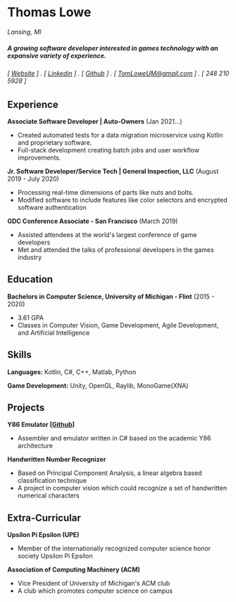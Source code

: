 Thomas Lowe
======
*Lansing, MI*

##### A growing software developer interested in games technology with an expansive variety of experience.
###### [ [Website](https://tomlowe.dev) ] . [ [Linkedin](https://www.linkedin.com/in/tom-l-812704174) ] . [ [Github](https://github.com/Vulpen) ] . [ [TomLoweUM@gmail.com](mailto:tomloweum@gmail.com) ] . [ 248 210 5928 ]

Experience
---------
**Associate Software Developer | Auto-Owners** (Jan 2021...)

- Created automated tests for a data migration microservice using Kotlin and proprietary software.
- Full-stack development creating batch jobs and user workflow improvements.

**Jr. Software Developer/Service Tech | General Inspection, LLC** (August 2019 - July 2020)

- Processing real-time dimensions of parts like nuts and bolts.
- Modified software to include features like color selectors and encrypted software authentication

**GDC Conference Associate - San Francisco** (March 2019)

- Assisted attendees at the world's largest conference of game developers
- Met and attended the talks of professional developers in the games industry

Education
---------
**Bachelors in Computer Science, University of Michigan - Flint** (2015 - 2020)

- 3.61 GPA
- Classes in Computer Vision, Game Development, Agile Development, and Artificial Intelligence


Skills
------
**Languages:** Kotlin, C#, C++, Matlab, Python

**Game Development:** Unity, OpenGL, Raylib, MonoGame(XNA)

<!-- Page Break! -->
<!-- <div style="page-break-after: always;"></div> -->


Projects
--------

**Y86 Emulator [[Github](https://github.com/Vulpen/YEMU)]**

- Assembler and emulator written in C# based on the academic Y86 architecture

**Handwritten Number Recognizer**

- Based on Principal Component Analysis, a linear algebra based classification technique
- A project in computer vision which could recognize a set of handwritten numerical characters

<!-- **Computer Graphics Projects**

- Assorted projects related to computer graphics and physics
- OpenGL engine, a project that can load model files, uses Blinn-Phong lighting, and a first person camera -->


Extra-Curricular
--------
**Upsilon Pi Epsilon (UPE)**

- Member of the internationally recognized computer science honor society Upsilon Pi Epsilon

**Association of Computing Machinery (ACM)**

- Vice President of University of Michigan's ACM club
- A club which promotes computer science on campus

<!-- **Video Game Design Club**

- Member of a club focused on design and development of games -->